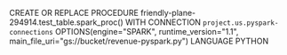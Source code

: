 CREATE OR REPLACE PROCEDURE friendly-plane-294914.test_table.spark_proc()
WITH CONNECTION `project.us.pyspark-connections`
OPTIONS(engine="SPARK", runtime_version="1.1", main_file_uri="gs://bucket/revenue-pyspark.py")
LANGUAGE PYTHON

<br>
